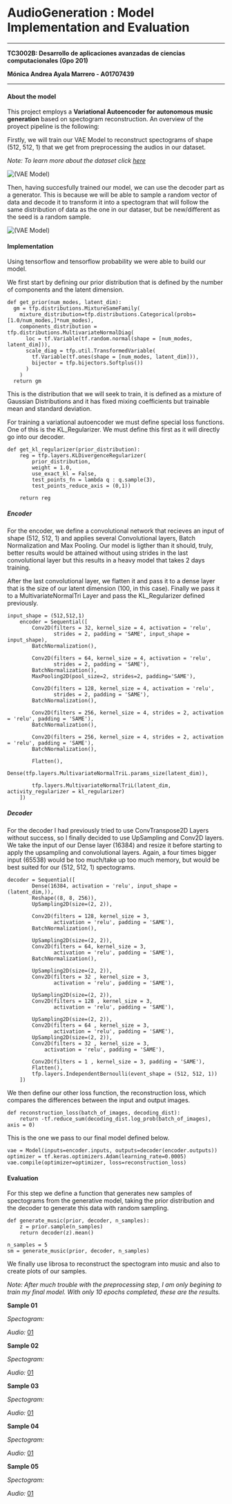 # AudioGeneration : Model Implementation and Evaluation
---
**TC3002B: Desarrollo de aplicaciones avanzadas de ciencias computacionales (Gpo 201)**

**Mónica Andrea Ayala Marrero - A01707439**

---
#### About the model

This project employs a **Variational Autoencoder for autonomous music generation** based on spectogram reconstruction. An overview of the proyect pipeline is the following:

Firstly, we will train our VAE Model to reconstruct spectograms of shape (512, 512, 1) that we get from preprocessing the audios in our dataset. 

*Note: To learn more about the dataset click [here](https://github.com/monica-ayala/AudioGeneration/blob/main/Preprocessing/README.md)*

![(VAE Model)](https://i.stack.imgur.com/49HNA.png)

Then, having succesfully trained our model, we can use the decoder part as a generator. This is because we will be able to sample a random vector of data and decode it to transform it into a spectogram that will follow the same distribution of data as the one in our dataser, but be new/different as the seed is a random sample.

![(VAE Model)](https://i.stack.imgur.com/49HNA.png)


#### Implementation

Using tensorflow and tensorflow probability we were able to build our model.

We first start by defining our prior distribution that is defined by the number of components and the latent dimension.

```
def get_prior(num_modes, latent_dim):
  gm = tfp.distributions.MixtureSameFamily(
    mixture_distribution=tfp.distributions.Categorical(probs=[1.0/num_modes,]*num_modes),
    components_distribution = tfp.distributions.MultivariateNormalDiag(
      loc = tf.Variable(tf.random.normal(shape = [num_modes, latent_dim])),
      scale_diag = tfp.util.TransformedVariable(
        tf.Variable(tf.ones(shape = [num_modes, latent_dim])),
        bijector = tfp.bijectors.Softplus())
      )
    )
  return gm
```

This is the distribution that we will seek to train, it is defined as a mixture of Gaussian Distributions and it has fixed mixing coefficients but trainable mean and standard deviation.

For training a variational autoencoder we must define special loss functions. One of this is the KL_Regularizer. We must define this first as it will directly go into our decoder.

```
def get_kl_regularizer(prior_distribution):
    reg = tfp.layers.KLDivergenceRegularizer(
        prior_distribution,
        weight = 1.0,
        use_exact_kl = False,
        test_points_fn = lambda q : q.sample(3),
        test_points_reduce_axis = (0,1))

    return reg
```

##### Encoder

For the encoder, we define a convolutional network that recieves an input of shape (512, 512, 1) and applies several Convolutional layers, Batch Normalization and Max Pooling. Our model is ligther than it should, truly, better results would be attained without using strides in the last convolutional layer but this results in a heavy model that takes 2 days training.

After the last convolutional layer, we flatten it and pass it to a dense layer that is the size of our latent dimension (100, in this case). Finally we pass it to a MultivariateNormalTri Layer and pass the KL_Regularizer defined previously.

```
input_shape = (512,512,1)
    encoder = Sequential([
        Conv2D(filters = 32, kernel_size = 4, activation = 'relu',
               strides = 2, padding = 'SAME', input_shape = input_shape),
        BatchNormalization(),

        Conv2D(filters = 64, kernel_size = 4, activation = 'relu',
               strides = 2, padding = 'SAME'),
        BatchNormalization(),
        MaxPooling2D(pool_size=2, strides=2, padding='SAME'), 

        Conv2D(filters = 128, kernel_size = 4, activation = 'relu',
               strides = 2, padding = 'SAME'),
        BatchNormalization(),
        
        Conv2D(filters = 256, kernel_size = 4, strides = 2, activation = 'relu', padding = 'SAME'),
        BatchNormalization(),
        
        Conv2D(filters = 256, kernel_size = 4, strides = 2, activation = 'relu', padding = 'SAME'),
        BatchNormalization(),

        Flatten(),
        Dense(tfp.layers.MultivariateNormalTriL.params_size(latent_dim)),

        tfp.layers.MultivariateNormalTriL(latent_dim, activity_regularizer = kl_regularizer)
    ])
```

##### Decoder

For the decoder I had previously tried to use ConvTranspose2D Layers without success, so I finally decided to use UpSampling and Conv2D layers. We take the input of our Dense layer (16384) and resize it before starting to apply the upsampling and  convolutional layers. Again, a four times bigger input (65538) would be too much/take up too much memory, but would be best suited for our (512, 512, 1) spectograms.

```
decoder = Sequential([
        Dense(16384, activation = 'relu', input_shape = (latent_dim,)),
        Reshape((8, 8, 256)),
        UpSampling2D(size=(2, 2)),
        
        Conv2D(filters = 128, kernel_size = 3,
               activation = 'relu', padding = 'SAME'),
        BatchNormalization(),
        
        UpSampling2D(size=(2, 2)),
        Conv2D(filters = 64, kernel_size = 3,
               activation = 'relu', padding = 'SAME'),
        BatchNormalization(),
        
        UpSampling2D(size=(2, 2)),
        Conv2D(filters = 32 , kernel_size = 3,
               activation = 'relu', padding = 'SAME'),
        
        UpSampling2D(size=(2, 2)),
        Conv2D(filters = 128 , kernel_size = 3,
               activation = 'relu', padding = 'SAME'),
        
        UpSampling2D(size=(2, 2)),
        Conv2D(filters = 64 , kernel_size = 3,
               activation = 'relu', padding = 'SAME'),
        UpSampling2D(size=(2, 2)),
        Conv2D(filters = 32 , kernel_size = 3,
            activation = 'relu', padding = 'SAME'),
        
        Conv2D(filters = 1 , kernel_size = 3, padding = 'SAME'),
        Flatten(),
        tfp.layers.IndependentBernoulli(event_shape = (512, 512, 1))
    ])
```

We then define our other loss function, the reconstruction loss, which compares the differences between the input and output images. 

```
def reconstruction_loss(batch_of_images, decoding_dist):
    return -tf.reduce_sum(decoding_dist.log_prob(batch_of_images), axis = 0)
```

This is the one we pass to our final model defined below.

```
vae = Model(inputs=encoder.inputs, outputs=decoder(encoder.outputs))
optimizer = tf.keras.optimizers.Adam(learning_rate=0.0005)
vae.compile(optimizer=optimizer, loss=reconstruction_loss)
```

#### Evaluation

For this step we define a function that generates new samples of spectograms from the generative model, taking the prior distribution and the decoder to generate this data with random sampling.

```
def generate_music(prior, decoder, n_samples):
    z = prior.sample(n_samples)
    return decoder(z).mean()

n_samples = 5
sm = generate_music(prior, decoder, n_samples)
```

We finally use librosa to reconstruct the spectogram into music and also to create plots of our samples.

*Note: After much trouble with the preprocessing step, I am only begining to train my final model. With only 10 epochs completed, these are the results.*

**Sample 01**

*Spectogram:*

*Audio:* [01]()

**Sample 02**

*Spectogram:*

*Audio:* [01]()

**Sample 03**

*Spectogram:*

*Audio:* [01]()

**Sample 04**

*Spectogram:*

*Audio:* [01]()

**Sample 05**

*Spectogram:*

*Audio:* [01]()
